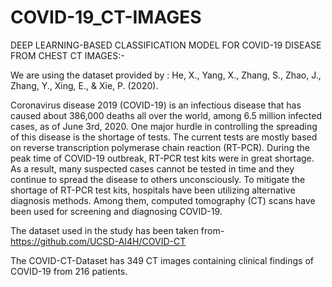 # COVID-19_CT-IMAGES
DEEP LEARNING-BASED CLASSIFICATION MODEL FOR COVID-19 DISEASE FROM CHEST CT IMAGES:-

We are using the dataset provided by : He, X., Yang, X., Zhang, S., Zhao, J., Zhang, Y., Xing, E., & Xie, P. (2020).

Coronavirus disease 2019 (COVID-19) is an infectious disease that has caused about 386,000
deaths all over the world, among 6.5 million infected cases, as of June 3rd, 2020. One major
hurdle in controlling the spreading of this disease is the shortage of tests. The current tests
are mostly based on reverse transcription polymerase chain reaction (RT-PCR). During the
peak time of COVID-19 outbreak, RT-PCR test kits were in great shortage. As a result,
many suspected cases cannot be tested in time and they continue to spread the disease to
others unconsciously. To mitigate the shortage of RT-PCR test kits, hospitals have been
utilizing alternative diagnosis methods. Among them, computed tomography (CT) scans
have been used for screening and diagnosing COVID-19.

The dataset used in the study has been taken from-  https://github.com/UCSD-AI4H/COVID-CT

The COVID-CT-Dataset has 349 CT images containing clinical findings of COVID-19 from 216 patients.


